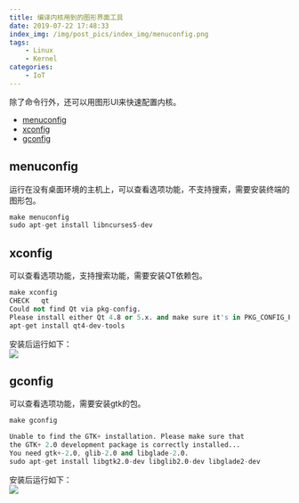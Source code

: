 ```yaml
---
title: 编译内核用到的图形界面工具
date: 2019-07-22 17:48:33
index_img: /img/post_pics/index_img/menuconfig.png
tags:
    - Linux
    - Kernel
categories: 
    - IoT
---
```


除了命令行外，还可以用图形UI来快速配置内核。

<!-- more -->

- [menuconfig](#menuconfig)
- [xconfig](#xconfig)
- [gconfig](#gconfig)

## menuconfig

运行在没有桌面环境的主机上，可以查看选项功能，不支持搜索，需要安装终端的图形包。

``` s
make menuconfig  
sudo apt-get install libncurses5-dev
```
<!-- more -->

## xconfig

可以查看选项功能，支持搜索功能，需要安装QT依赖包。

``` s
make xconfig
CHECK   qt
Could not find Qt via pkg-config.
Please install either Qt 4.8 or 5.x. and make sure it's in PKG_CONFIG_PATH
apt-get install qt4-dev-tools
```

安装后运行如下：  
![](/img/post_pics/ui/xconfig.png)

## gconfig

可以查看选项功能，需要安装gtk的包。

``` s
make gconfig

Unable to find the GTK+ installation. Please make sure that
the GTK+ 2.0 development package is correctly installed...
You need gtk+-2.0, glib-2.0 and libglade-2.0.
sudo apt-get install libgtk2.0-dev libglib2.0-dev libglade2-dev
```

安装后运行如下：  
![](/img/post_pics/ui/gconfig.png)
